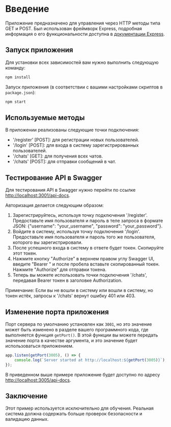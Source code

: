 # Введение

Приложение предназначено для управления через HTTP методы типа GET и POST. Был использован фреймворк Express, подробная информация о его функциональности доступна в [документации Express](http://expressjs.com/).

## Запуск приложения

Для установки всех зависимостей вам нужно выполнить следующую команду:

```bash
npm install
```

Запуск приложения (в соответствии с вашими настройками скриптов в `package.json`):

```bash
npm start
```

## Используемые методы

В приложении реализованы следующие точки подключения:

- '/register' [POST]: для регистрации новых пользователей.
- '/login' [POST]: для входа в систему зарегистрированных пользователей.
- '/chats' [GET]: для получения всех чатов.
- '/chats' [POST]: для отправки сообщений в чат.

## Тестирование API в Swagger

Для тестирования API в Swagger нужно перейти по ссылке [http://localhost:3001/api-docs](http://localhost:3001/api-docs).

Авторизация делается следующим образом:

1. Зарегистрируйтесь, используя точку подключения '/register'. Предоставьте имя пользователя и пароль в теле запроса в формате JSON: {"username": "your_username", "password": "your_password"}.
2. Войдите в систему, используя точку подключения '/login'. Предоставьте имя пользователя и пароль того же пользователя, которого вы зарегистрировали.
3. После успешного входа в систему в ответе будет токен. Скопируйте этот токен.
4. Нажмите кнопку "Authorize" в верхнем правом углу Swagger UI, введите "Bearer " и после пробела вставьте скопированный токен. Нажмите "Authorize" для отправки токена.
5. Теперь вы можете использовать точки подключения '/chats', передавая Bearer токен в заголовке Authorization.

Примечание: Если вы не вошли в систему или вошли в систему, но токен истёк, запросы к '/chats' вернут ошибку 401 или 403.

## Изменение порта приложения

Порт сервера по умолчанию установлен как `3001`, но это значение может быть изменено в разделе вашего программного кода, где выполняется функция `getPort()`. В этой функции вы можете передать значение порта в качестве аргумента, и это значение будет использоваться приложением.

```javascript
app.listen(getPort(3005), () => {
    console.log(`Server started at http://localhost:${getPort(3005)}`);
});
```

В приведенном выше примере приложение будет доступно по адресу [http://localhost:3005/api-docs](http://localhost:3005/api-docs).

## Заключение

Этот пример используется исключительно для обучения. Реальная система должна содержать больше проверок безопасности и валидацию данных.